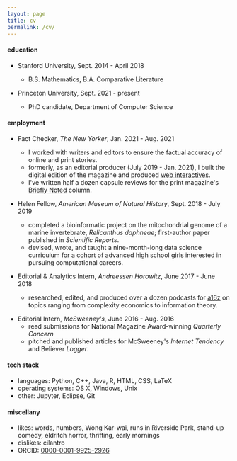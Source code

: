 ```yaml
---
layout: page
title: cv
permalink: /cv/
---
```


#### education
* Stanford University, Sept. 2014 - April 2018
	- B.S. Mathematics, B.A. Comparative Literature
	
* Princeton University, Sept. 2021 - present 
	- PhD candidate, Department of Computer Science

#### employment
* Fact Checker, _The New Yorker_,  Jan. 2021 - Aug. 2021
	- I worked with writers and editors to ensure the factual accuracy of online and print stories. 
	- formerly, as an editorial producer (July 2019 - Jan. 2021), I built the digital edition of the magazine and produced [web interactives](https://www.newyorker.com/magazine/2020/05/18/thirty-six-thousand-feet-under-the-sea).
	- I've written half a dozen capsule reviews for the print magazine's [Briefly Noted](https://www.newyorker.com/magazine/2020/11/16/the-silence-a-lovers-discourse-a-world-beneath-the-sands-and-grieving) column.

* Helen Fellow, _American Museum of Natural History_, Sept. 2018 - July 2019
	-  completed a bioinformatic project on the mitochondrial genome of a marine invertebrate, _Relicanthus daphneae_; first-author paper published in _Scientific Reports_.
	-  devised, wrote, and taught a nine-month-long data science curriculum for a cohort of advanced high school girls interested in pursuing computational careers. 
* Editorial & Analytics Intern, _Andreessen Horowitz_, June 2017 - June 2018
	-  researched, edited, and produced over a dozen podcasts for [a16z](http://www.a16z.com) on topics ranging from complexity economics to information theory.
<!---	-  prepared interview documents for podcast guests and hosts, including Marc Andreessen and editor-in-chief Sonal Chokshi.--->
* Editorial Intern, _McSweeney's_, June 2016 - Aug. 2016
	-  read submissions for National Magazine Award-winning _Quarterly Concern_
	-  pitched and published articles for McSweeney's _Internet Tendency_ and Believer _Logger_.

#### tech stack
* languages: Python, C++, Java, R, HTML, CSS, LaTeX
* operating systems: OS X, Windows, Unix
* other: Jupyter, Eclipse, Git


#### miscellany
* likes: words, numbers, Wong Kar-wai, runs in Riverside Park, stand-up comedy, eldritch horror, thrifting, early mornings
* dislikes: cilantro
* ORCID: [0000-0001-9925-2926](https://orcid.org/0000-0001-9925-2926)
